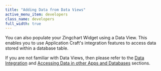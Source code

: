 ```yaml
---
title: "Adding Data from Data Views"
active_menu_item: developers
class_name: developers
full_width: true
---
```



You can also populate your Zingchart Widget using a Data View. This enables you to use Application Craft's integration features to access data stored within a database table.

If you are not familiar with Data Views, then please refer to the [Data Integration](/developers/user-guide/product-guide/advanced-features/data-integration-reporting-dashboards/) and [Accessing Data in other Apps and Databases](/developers/user-guide/product-guide/advanced-features/accessing-data-in-other-apps-databases-and-apis/) sections.

